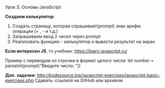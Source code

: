 Урок 3. Основы JavaScript

__Создаем калькулятор__:
1. Создать страницу, которая спрашивает(prompt) знак арифм. операции (+ , - и т.д.)
2. Запрашиваем ввод 2 чисел через prompt
3. Реализовать функцию - калькулятор и вывести результат на экран


__Если интересен JS__, то учебник: https://learn.javascript.ru/

Пример с переводом из строчки в формат целого числа:
let number = parseInt(prompt("Введите число: "))

__Доп. задачки__: http://kodesource.top/javascript-exercises/javascript-basic-exercises.php
Cдавать: ссылкой на GitHub или архивом